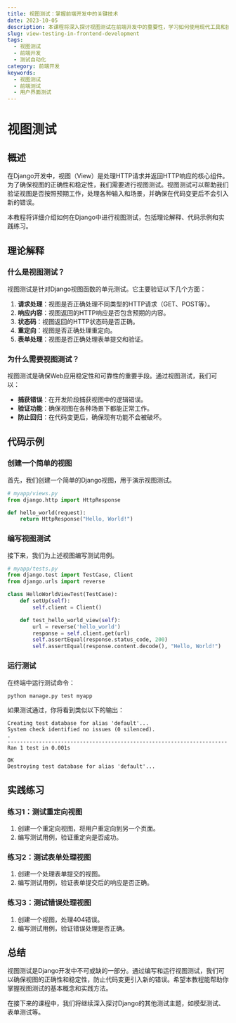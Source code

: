 ```yaml
---
title: 视图测试：掌握前端开发中的关键技术
date: 2023-10-05
description: 本课程将深入探讨视图测试在前端开发中的重要性，学习如何使用现代工具和技术进行有效的视图测试，确保用户界面的质量和一致性。
slug: view-testing-in-frontend-development
tags:
  - 视图测试
  - 前端开发
  - 测试自动化
category: 前端开发
keywords:
  - 视图测试
  - 前端测试
  - 用户界面测试
---
```


# 视图测试

## 概述

在Django开发中，视图（View）是处理HTTP请求并返回HTTP响应的核心组件。为了确保视图的正确性和稳定性，我们需要进行视图测试。视图测试可以帮助我们验证视图是否按照预期工作，处理各种输入和场景，并确保在代码变更后不会引入新的错误。

本教程将详细介绍如何在Django中进行视图测试，包括理论解释、代码示例和实践练习。

## 理论解释

### 什么是视图测试？

视图测试是针对Django视图函数的单元测试。它主要验证以下几个方面：

1. **请求处理**：视图是否正确处理不同类型的HTTP请求（GET、POST等）。
2. **响应内容**：视图返回的HTTP响应是否包含预期的内容。
3. **状态码**：视图返回的HTTP状态码是否正确。
4. **重定向**：视图是否正确处理重定向。
5. **表单处理**：视图是否正确处理表单提交和验证。

### 为什么需要视图测试？

视图测试是确保Web应用稳定性和可靠性的重要手段。通过视图测试，我们可以：

- **捕获错误**：在开发阶段捕获视图中的逻辑错误。
- **验证功能**：确保视图在各种场景下都能正常工作。
- **防止回归**：在代码变更后，确保现有功能不会被破坏。

## 代码示例

### 创建一个简单的视图

首先，我们创建一个简单的Django视图，用于演示视图测试。

```python
# myapp/views.py
from django.http import HttpResponse

def hello_world(request):
    return HttpResponse("Hello, World!")
```

### 编写视图测试

接下来，我们为上述视图编写测试用例。

```python
# myapp/tests.py
from django.test import TestCase, Client
from django.urls import reverse

class HelloWorldViewTest(TestCase):
    def setUp(self):
        self.client = Client()

    def test_hello_world_view(self):
        url = reverse('hello_world')
        response = self.client.get(url)
        self.assertEqual(response.status_code, 200)
        self.assertEqual(response.content.decode(), "Hello, World!")
```

### 运行测试

在终端中运行测试命令：

```bash
python manage.py test myapp
```

如果测试通过，你将看到类似以下的输出：

```
Creating test database for alias 'default'...
System check identified no issues (0 silenced).
.
----------------------------------------------------------------------
Ran 1 test in 0.001s

OK
Destroying test database for alias 'default'...
```

## 实践练习

### 练习1：测试重定向视图

1. 创建一个重定向视图，将用户重定向到另一个页面。
2. 编写测试用例，验证重定向是否成功。

### 练习2：测试表单处理视图

1. 创建一个处理表单提交的视图。
2. 编写测试用例，验证表单提交后的响应是否正确。

### 练习3：测试错误处理视图

1. 创建一个视图，处理404错误。
2. 编写测试用例，验证错误处理是否正确。

## 总结

视图测试是Django开发中不可或缺的一部分。通过编写和运行视图测试，我们可以确保视图的正确性和稳定性，防止代码变更引入新的错误。希望本教程能帮助你掌握视图测试的基本概念和实践方法。

在接下来的课程中，我们将继续深入探讨Django的其他测试主题，如模型测试、表单测试等。